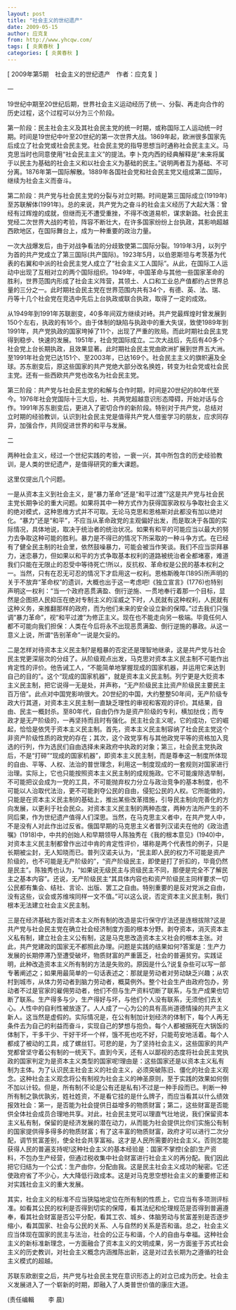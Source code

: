 ```yaml
---
layout: post
title: "社会主义的世纪遗产"
date: 2009-05-15
author: 应克复
from: http://www.yhcqw.com/
tags: [ 炎黄春秋 ]
categories: [ 炎黄春秋 ]
---
```



[ 2009年第5期　社会主义的世纪遗产　作者：应克复 ]

一

19世纪中期至20世纪后期，世界社会主义运动经历了统一、分裂、再走向合作的历史过程，这个过程可以分为三个阶段。


第一阶段：民主社会主义及其社会民主党的统一时期，或称国际工人运动统一时期。时间是19世纪中叶至20世纪的第一次世界大战。1869年起，欧洲很多国家先后成立了社会党或社会民主党。社会民主党的指导思想当时通称社会民主主义。马克思当时也同意使用“社会民主主义”的提法。李卜克内西的经典解释是“未来将属于以民主为基础的社会主义和以社会主义为基础的民主。”说明两者互为基础、不可分离。1876年第一国际解散。1889年各国社会党和社会民主党又组成第二国际，继续为社会主义而奋斗。


第二阶段：共产党与社会民主党的分裂与对立时期。时间是第三国际成立(1919年)至苏联解体(1991年)。总的来说，共产党为之奋斗的社会主义经历了大起大落：曾经有过辉煌的成就，但继而无不遭受重挫，不得不改道易帜，谋求新路。社会民主党经二次世界大战的考验，阵容不断壮大，在许多国家纷纷上台执政，其影响超越西欧地区，在国际舞台上，成为一种重要的政治力量。


一次大战爆发后，由于对战争看法的分歧致使第二国际分裂。1919年3月，以列宁为首的共产党成立了第三国际(共产国际)。1923年5月，以伯恩斯坦与考茨基为代表的右翼和中派的社会民主党人成立了“社会主义工人国际”。从此，在国际工人运动中出现了互相对立的两个国际组织。1949年，中国革命与其他一些国家革命的胜利，世界范围内形成了社会主义阵营，其领土、人口和工业总产值都约占世界总量的三分之一。此时期社会民主党在世界范围内共有34个，有德、英、法、瑞、丹等十几个社会党在竞选中先后上台执政或联合执政，取得了一定的成效。


从1949年到1991年苏联剧变，40多年间双方继续对峙。共产党最辉煌时曾发展到150个左右，执政的有16个。由于体制的缺陷与执政中的重大失误，致使1989年到1991年，共产党执政的国家垮掉了11个，出现了严重的败局。而此时期社会民主党得到稳步、快速的发展。1951年，社会党国际成立。二次大战后，先后有40多个社会党上台长期执政，且效果显著。此时期社会民主党由欧洲扩展到世界五大洲。至1991年社会党已达151个、至2003年，已达169个。社会民主主义的旗帜遍及全球。苏东剧变后，原这些国家的共产党绝大部分改名换姓，转变为社会党或社会民主党。还有一些西欧共产党也改名为社会民主党。


第三阶段：共产党与社会民主党的和解与合作时期，时间是20世纪的80年代至今。1976年社会党国际十三大后，社、共两党超越意识形态障碍，开始对话与合作。1991年苏东剧变后，更进入了密切合作的新阶段。特别对于共产党，总结对立时期的经验教训，认识到社会民主党是值得共产党人借鉴学习的朋友，应求同存异，加强合作，共同促进世界的和平与发展。

二

两种社会主义，经过一个世纪实践的考验，一衰一兴，其中所包含的历史经验教训，是人类的世纪遗产，是值得研究的重大课题。

这里仅提出几个问题。


一是从资本主义到社会主义，是“暴力革命”还是“和平过渡”?这是共产党与社会民主党长期争论的重大问题。如果将其中一种方式作为获得国家政权与争取社会主义的绝对模式，这种思维方式并不可取。无论马克思和恩格斯对此都没有加以绝对化。“暴力”还是“和平”，不应当从革命政党的主观偏好出发，而是取决于各国的实际情况，具体地说，取决于统治者的统治状况。如果有和平的可能应当以最大的努力去争取这种可能的胜利。暴力是不得已的情况下所采取的一种斗争方式。在已经有了健全民主制的社会里，依然鼓噪暴力，可能会被当作笑谈。我们不应当崇拜暴力，迷恋暴力，但如果以和平的方式争取基本权利的道路被统治者全都堵塞，难道我们只能在无限止的忍受中等待死亡!所以，反抗权、革命权是公民的基本权利之一。当然，只有在忍无可忍的情况下才启用这一权利。恩格斯晚年(1895)所声明的关于不放弃“革命权”的遗训，大概也出于这一考虑吧!《独立宣言》(1776)也特别声明这一权利：“当一个政府恶贯满盈、倒行逆施、一贯地奉行着那一个目标，显然是企图把人民抑压在绝对专制主义的淫威之下时，人民就有这种权利，人民就有这种义务，来推翻那样的政府，而为他们未来的安全设立新的保障。”过去我们只强调“暴力革命”，视“和平过渡”为修正主义。现在也不能走向另一极端。毕竟任何人都不可能向我们担保：人类在今后将永不出现恶贯满盈、倒行逆施的暴政。从这一意义上说，所谓“告别革命”一说是欠妥的。


二是怎样对待资本主义民主制?是粗暴的否定还是理智地继承，这是共产党与社会民主党更深层次的分歧了。从阶级观点出发，马克思对资本主义民主制不可能作出肯定性的评价。他告诫工人，“不能简单地掌握现成的国家机器，并运用它来达到自己的目的”。这个“现成的国家机器”，就是资本主义民主制。列宁更是大贬资本主义民主制，把它说得一无是处，并声称，“无产阶级民主比资产阶级民主要民主百万倍”。此点对中国党影响很大。20世纪的中国，大约整整50年间，无产阶级专政大行其道，对资本主义民主制一直缺乏理性的审视和客观的评价。其结果，自由、民主一概封杀。至80年代，自由仍作为是资产阶级的专利，横加挞伐；而专政才是无产阶级的，一再坚持而且时有强化。民主社会主义呢，它的成功，它的崛起，恰恰是依凭于资本主义民主制。首先，资本主义民主制容纳了社会民主党这个非资产阶级性质的政党的存在；其次，这个政党享有与其他政党平等的资格加入竞选的行列，作为选民们自由选择未来政府中执政的对象；第三，社会民主党执政后，不是“打碎”“现成的国家机器”，即资本主义民主制，而是尊奉这一制度所体现的自由、平等、人权、法治的普世理念，利用这一制度现成的一套规则对国家进行治理。实际上，它也只能按照资本主义民主制的成规施政。它不可能废除选举制，不可能把议会成为一党的工具，不可能抛弃权力分立与政治竞争的基本制度，也不可能以人治取代法治，更不可能剥夺公民的自由，侵犯公民的人权。它所能做的，只能是在资本主义民主制的基础上，推出某些改革措施，引导民主制向完善化的方向发展，以更利于社会民众。对资本主义民主制的两种态度，两种方法所产生的不同后果，作为世纪遗产值得人们深思。当然，在马克思主义者中，在共产党人中，不是没有人对此作出过反省。俄国早期的马克思主义者普列汉诺夫在他的《政治遗嘱》(1918)中，中共的创始人和早期领导人陈独秀在《我的根本意见》(1940)中，对资本主义民主制都曾作出过中肯的肯定性评价，堪称是两个代表性的例子，只是长期被尘封，无人知晓而已。普列汉诺夫认为，“民主即人民的权力不可能是资产阶级的，也不可能是无产阶级的”，“资产阶级民主，即使是打了折扣的，毕竟仍然是民主”。陈独秀也认为，“如果说无级民主与资级民主不同，那便是完全不了解民主之基本内容”。还说，无产阶级民主“其具体内容也和资产阶级民主同样要求一切公民都有集会、结社、言论、出版、罢工之自由。特别重要的是反对党派之自由，没有这些，议会或苏维埃同样一文不值。”可以这么说，否定资本主义民主制，我们根本无法建立社会主义民主制。


三是在经济基础方面对资本主义所有制的改造是实行保守疗法还是连根拔除?这是共产党与社会民主党在确立社会经济制度方面的根本分野。剥夺资本，消灭资本主义私有制，建立社会主义公有制，这是马克思改造资本主义社会的根本主张。对此，共产党建政的国家无不都照此办理。问题是实践的结果如何?答案是：生产力发展的长期停滞乃至遭受破坏，物质财富的严重匮乏，社会的普遍贫穷。实践证明，此种改造资本主义所有制的方法是失败的。原因是什么?说复杂些可以写一部专著阐述之；如果用最简单的一句话表述之：那就是劳动者对劳动缺乏兴趣；从农村到城市，从体力劳动者到脑力劳动者，概莫例外。整个社会生产由政府包办，劳动者不过是官家的雇佣劳动者，他们不但与生产资料切断了联系，与生产成果也切断了联系。生产得多与少，生产得好与坏，与他们个人没有联系，无须他们去关心。人性中的自利性被放逐了。人人成了一心为公的具有高尚道德情操的共产主义新人。这当然是虚假的。实际情况是，在公有制加计划经济的体制下，每个人再无条件去为自己的利益而奋斗，实现自己的梦想与抱负。每个人都被捆死在大锅饭的体制下，干多干少、干好干坏一个样，饿不死也吃不好，只能苟安地活着。每个人都成了被动的工具，成了螺丝钉。可悲的是，为了坚持社会主义，这些国家的共产党都曾坚守着公有制的一统天下。直到今天，还有人以鄙视的态度将社会民主党执政的国家判定为是资本主义类型的国家呢!理由是：这些国家还是以资本主义私有制为主体。为了认识民主社会主义的社会主义，必须突破陈旧、僵化的社会主义观念。这种社会主义观念将公有制视为社会主义的神圣原则，至于实践的效果如何倒不加以计较。但是，所有制(不论是公有还是私有)不过是一种手段而已。判断一种所有制之孰优孰劣，姓社姓资，不是看它挂的是什么牌子，而应当看其以什么绩效报效社会：第一，是否能为社会提供日益增多的物质财富；第二，这些财富是否能供全体社会成员合理地共享。对此，社会民主党可以理直气壮地说，我们保留资本主义私有制，保留的是经济发展的潜在动力，从而能为社会提供比你们实施公有制的国家提供得多得多的物质财富；有了这丰富的物质财富，政府才可以进行二次分配，调节贫富差别，使全社会共享富裕。这才是人民所需要的社会主义。否则怎能获得人民的普遍支持呢!这种社会主义的基本经验是：国家不掌控(全部)生产资料，不包办生产经营，但通过税收集中社会财富进行社会主义的再分配。我们因此把它归结为一个公式：生产由你，分配由我。这是民主社会主义成功的秘密。它还使政府省了不少心，大大降低行政成本。这是对马克思空想社会主义的重要修正和对实践社会主义的重大发展。


其实，社会主义的标准不应当狭隘地定位在所有制的性质上，它应当有多项测评标准。如看其公民的权利是否得到切实的保障，看其法纪和伦理规范是否得到普遍遵奉，看其社会财富是否公平分配，看其工农、城乡、体脑劳动与贫富差别是否逐步缩小，看其国家、社会与公民的关系、人与自然的关系是否和谐。总之，社会主义应当体现在国家的民主与法治，社会的公正与和谐，个人的自由与幸福。这种社会主义的新标准新理念，一方面融合了资本主义的文明成果，另一方面鉴于苏式社会主义的历史教训，对社会主义概念内涵推陈出新，这是对过去长期为之遵循的社会主义模式的超越。

苏联东欧剧变之后，共产党与社会民主党在意识形态上的对立已成为历史。社会主义发展进入了一个崭新的时期，即融入了人类普世价值的康庄大道。

(责任编輯 　　李 晨)



